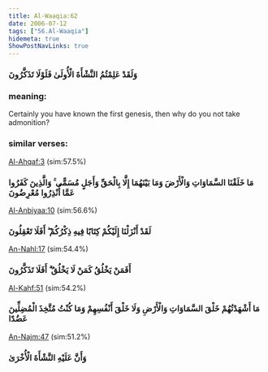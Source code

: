 ```yaml
---
title: Al-Waaqia:62
date: 2006-07-12
tags: ["56.Al-Waaqia"]
hidemeta: true 
ShowPostNavLinks: true 
---
```

### وَلَقَدْ عَلِمْتُمُ النَّشْأَةَ الْأُولَىٰ فَلَوْلَا تَذَكَّرُونَ
### meaning: 
Certainly you have known the first genesis, then why do you not take admonition?
### similar verses: 

[Al-Ahqaf:3](/46/3) (sim:57.5%)

### مَا خَلَقْنَا السَّمَاوَاتِ وَالْأَرْضَ وَمَا بَيْنَهُمَا إِلَّا بِالْحَقِّ وَأَجَلٍ مُسَمًّى ۚ وَالَّذِينَ كَفَرُوا عَمَّا أُنْذِرُوا مُعْرِضُونَ

[Al-Anbiyaa:10](/21/10) (sim:56.6%)

### لَقَدْ أَنْزَلْنَا إِلَيْكُمْ كِتَابًا فِيهِ ذِكْرُكُمْ ۖ أَفَلَا تَعْقِلُونَ

[An-Nahl:17](/16/17) (sim:54.4%)

### أَفَمَنْ يَخْلُقُ كَمَنْ لَا يَخْلُقُ ۗ أَفَلَا تَذَكَّرُونَ

[Al-Kahf:51](/18/51) (sim:54.2%)

### مَا أَشْهَدْتُهُمْ خَلْقَ السَّمَاوَاتِ وَالْأَرْضِ وَلَا خَلْقَ أَنْفُسِهِمْ وَمَا كُنْتُ مُتَّخِذَ الْمُضِلِّينَ عَضُدًا

[An-Najm:47](/53/47) (sim:51.2%)

### وَأَنَّ عَلَيْهِ النَّشْأَةَ الْأُخْرَىٰ
